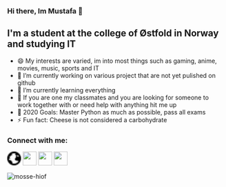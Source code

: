 ### Hi there, Im Mustafa 👋

## I'm a student at the college of Østfold in Norway and studying IT

- 😄 My interests are varied, im into most things such as gaming, anime, movies, music, sports and IT
- 🔭 I’m currently working on various project that are not yet pulished on github
- 🌱 I’m currently learning everything
- 👯 If you are one my classmates and you are looking for someone to work together with or need help with anything hit me up
- 🥅 2020 Goals: Master Python as much as possible, pass all exams
- ⚡ Fun fact: Cheese is not considered a carbohydrate

### Connect with me:

[<img alighn="left" height="32" width="32" src="https://raw.githubusercontent.com/iconic/open-iconic/master/svg/globe.svg" />][website]
[<img alighn="left" height="32" width="32" src="https://cdn.jsdelivr.net/npm/simple-icons@v3/icons/facebook.svg" />][facebook]
[<img alighn="left" height="32" width="32" src="https://cdn.jsdelivr.net/npm/simple-icons@v3/icons/microsoftoutlook.svg" />][outlook]
[<img alighn="left" height="32" width="32" src="https://cdn.jsdelivr.net/npm/simple-icons@v3/icons/linkedin.svg" />][linkedin]

<p align="left"> <img src="https://komarev.com/ghpvc/?username=mosse-hiof" alt="mosse-hiof" /> </p>

[facebook]:https://www.facebook.com/profile.php?id=722111722
[website]:https://mosse-hiof.github.io/DigiFab
[linkedin]:https://www.linkedin.com/in/mustafa-sahin-3a18521b3/
[outlook]:mustafa.sahin@hiof.no
